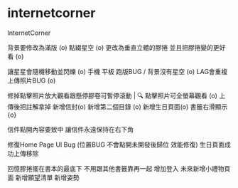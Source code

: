 # internetcorner
InternetCorner


背景要修改為滿版 (o)
點綴星空 (o)
更改為垂直立體的膠捲 並且把膠捲變的更好看 (o)

讓星星會隨機移動並閃爍 (o)
手機 平板 跑版BUG / 背景沒有星空 (o)
LAG會重複上傳照片BUG (o)


修掉點擊照片放大觀看跟懸停膠卷可暫停滾動 | 🔍 點擊照片可全螢幕觀看 (o)
上傳後把註解拿掉 
新增信封(o)
新增第二個目錄 (o)
新增生日頁面(o)
書籤右滑顯示{o}


信件點開內容要致中
讓信件永遠保持在右下角


修復Home Page UI Bug (位置BUG 不會點開未開發後歸位 效能修復)
生日頁面成功上傳移除


回憶膠捲擺在書本的最底下 不用跟其他書籤靠再一起
增加登入
未來新增小禮物頁面
新增願望清單
新增姿勢